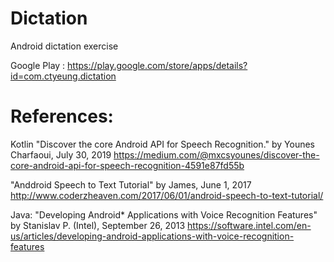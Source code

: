 # Dictation
Android dictation exercise

Google Play : https://play.google.com/store/apps/details?id=com.ctyeung.dictation

# References:

Kotlin "Discover the core Android API for Speech Recognition." by Younes Charfaoui, July 30, 2019
https://medium.com/@mxcsyounes/discover-the-core-android-api-for-speech-recognition-4591e87fd55b

"Anddroid Speech to Text Tutorial" by James, June 1, 2017
http://www.coderzheaven.com/2017/06/01/android-speech-to-text-tutorial/

Java: "Developing Android* Applications with Voice Recognition Features" by Stanislav P. (Intel), September 26, 2013
https://software.intel.com/en-us/articles/developing-android-applications-with-voice-recognition-features

